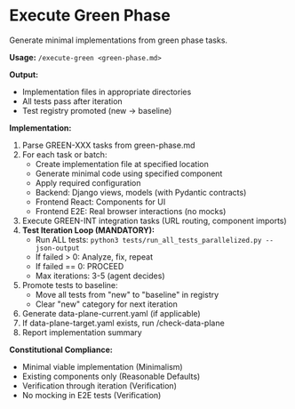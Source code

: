 # Execute Green Phase

Generate minimal implementations from green phase tasks.

**Usage:** `/execute-green <green-phase.md>`

**Output:**
- Implementation files in appropriate directories
- All tests pass after iteration
- Test registry promoted (new → baseline)

**Implementation:**
1. Parse GREEN-XXX tasks from green-phase.md
2. For each task or batch:
   - Create implementation file at specified location
   - Generate minimal code using specified component
   - Apply required configuration
   - Backend: Django views, models (with Pydantic contracts)
   - Frontend React: Components for UI
   - Frontend E2E: Real browser interactions (no mocks)
3. Execute GREEN-INT integration tasks (URL routing, component imports)
4. **Test Iteration Loop (MANDATORY):**
   - Run ALL tests: `python3 tests/run_all_tests_parallelized.py --json-output`
   - If failed > 0: Analyze, fix, repeat
   - If failed == 0: PROCEED
   - Max iterations: 3-5 (agent decides)
5. Promote tests to baseline:
   - Move all tests from "new" to "baseline" in registry
   - Clear "new" category for next iteration
6. Generate data-plane-current.yaml (if applicable)
7. If data-plane-target.yaml exists, run /check-data-plane
8. Report implementation summary

**Constitutional Compliance:**
- Minimal viable implementation (Minimalism)
- Existing components only (Reasonable Defaults)
- Verification through iteration (Verification)
- No mocking in E2E tests (Verification)